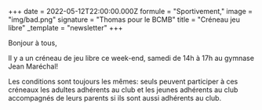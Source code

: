 +++
date = 2022-05-12T22:00:00.000Z
formule = "Sportivement,"
image = "img/bad.png"
signature = "Thomas pour le BCMB"
title = "Créneau jeu libre"
_template = "newsletter"
+++

Bonjour à tous,

Il y a un créneau de jeu libre ce week-end, samedi de 14h à 17h au gymnase Jean Maréchal!

Les conditions sont toujours les mêmes: seuls peuvent participer à ces créneaux les adultes adhérents au club et les jeunes adhérents au club accompagnés de leurs parents si ils sont aussi adhérents au club.
